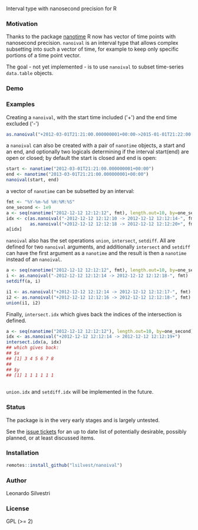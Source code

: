 Interval type with nanosecond precision for R

### Motivation

Thanks to the package
[nanotime](https://cran.r-project.org/web/packages/nanotime/index.html)
R now has vector of time points with nanosecond precision. `nanoival`
is an interval type that allows complex subsetting into such a vector
of time, for example to keep only specific portions of a time point
vector.

The goal - not yet implemented - is to use `nanoival` to subset
time-series `data.table` objects.

### Demo

### Examples

Creating a `nanoival`, with the start time included ('+') and the end
time excluded ('-')

~~~ R
as.nanoival("+2012-03-01T21:21:00.000000001+00:00->2015-01-01T21:22:00.000000999+04:00-")
~~~

a `nanoival` can also be created with a pair of `nanotime` objects, a start
and an end, and optionally two logicals determining if the interval start(end) are open
or closed; by default the start is closed and end is open:

~~~ R
start <- nanotime("2012-03-01T21:21:00.000000001+00:00")
end <- nanotime("2013-03-01T21:21:00.000000001+00:00")
nanoival(start, end)
~~~

a vector of `nanotime` can be subsetted by an interval:

~~~ R
fmt <- "%Y-%m-%d %H:%M:%S"
one_second <- 1e9
a <- seq(nanotime("2012-12-12 12:12:12", fmt), length.out=10, by=one_second)
idx <- c(as.nanoival("-2012-12-12 12:12:10 -> 2012-12-12 12:12:14-", fmt),
         as.nanoival("+2012-12-12 12:12:18 -> 2012-12-12 12:12:20+", fmt))
a[idx]
~~~

`nanoival` also has the set operations `union`, `intersect`,
`setdiff`. All are defined for two `nanoival` arguments, and
additionally `intersect` and `setdiff` can have the first argument as
a `nanotime` and the result is then a `nanotime` instead of an
`nanoival`.

~~~ R
a <- seq(nanotime("2012-12-12 12:12:12", fmt), length.out=10, by=one_second)
i <- as.nanoival("-2012-12-12 12:12:14 -> 2012-12-12 12:12:18-", fmt)
setdiff(a, i)

i1 <- as.nanoival("+2012-12-12 12:12:14 -> 2012-12-12 12:12:17-", fmt)
i2 <- as.nanoival("+2012-12-12 12:12:16 -> 2012-12-12 12:12:18-", fmt)
union(i1, i2)
~~~

Finally, `intersect.idx` which gives back the indices of the intersection is defined.

~~~ R
a <- seq(nanotime("2012-12-12 12:12:12"), length.out=10, by=one_second)
idx <- as.nanoival("+2012-12-12 12:12:14 -> 2012-12-12 12:12:19+")
intersect.idx(a, idx)
## which gives back:
## $x
## [1] 3 4 5 6 7 8
## 
## $y
## [1] 1 1 1 1 1 1
                                                                             
~~~

`union.idx` and `setdiff.idx` will be implemented in the future.

### Status

The package is in the very early stages and is largely untested.

See the [issue tickets](https://github.com/lsilvestri/nanoival/issues)
for an up to date list of potentially desirable, possibly planned, or
at least discussed items.

### Installation

```r
remotes::install_github("lsilvest/nanoival")
```

### Author

Leonardo Silvestri

### License

GPL (>= 2)

